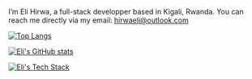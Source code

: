 I’m Eli Hirwa, a full-stack developper based in Kigali, Rwanda.
You can reach me directly via my email: hirwaeli@outlook.com


[![Top Langs](https://github-readme-stats.vercel.app/api/top-langs/?username=Eli250&hide=java,html,css&theme=radical)](https://github.com/anuraghazra/github-readme-stats)

[![Eli's GitHub stats](https://github-readme-stats.vercel.app/api?username=Eli250&theme=radical)](https://github.com/anuraghazra/github-readme-stats)

<div align="left">
  <a href="https://github-readme-tech-stack.vercel.app">
    <img src="https://github-readme-tech-stack.vercel.app/api/cards?title=GitHub+Readme+Tech+Stack&align=center&titleAlign=center&fontSize=20&lineHeight=10&lineCount=2&theme=ayu&width=450&bg=%25230B0E14&titleColor=%231c9eff&line1=react%2Creact%2Cauto%3Btailwindcss%2Ctailwind%2Cauto%3Bprettier%2Cprettier%2Cauto%3B&line2=next.js%2Cnext.js%2Cffffff%3Btypescript%2Ctypescript%2Cauto%3Bstorybook%2Cstorybook%2Cauto%3B" alt="Eli's Tech Stack" />
  </a>
</div>
